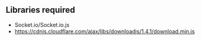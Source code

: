 
## Libraries required

- Socket.io/Socket.io.js
- <https://cdnjs.cloudflare.com/ajax/libs/downloadjs/1.4.1/download.min.js>
